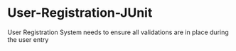 # User-Registration-JUnit
User Registration System needs to ensure all validations are in place during the user entry
